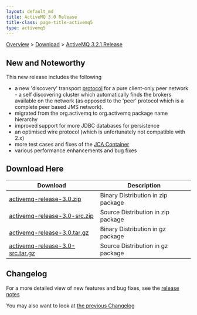 ```yaml
---
layout: default_md
title: ActiveMQ 3.0 Release 
title-class: page-title-activemq5
type: activemq5
---
```


[Overview](overview) > [Download](download) > [ActiveMQ 3.2.1 Release](activemq-30-release)

New and Noteworthy
------------------

This new release includes the following

*   a new 'discovery' transport [protocol](FeaturesFeatures/Features/uri-Connectivity/protocols) for a pure client-only peer network - a self discovering cluster which automatically finds the brokers available on the network (as opposed to the 'peer' protocol which is a complete peer based JMS network).
*   migrated from the org.activemq to org.activemq package name hierarchy
*   improved support for more JDBC databases for persistence
*   an optimised wire protocol (which is unfortunately not compatible with 2.x)
*   more test cases and fixes of the [JCA Container](jca-container)
*   various performance enhancements and bug fixes

Download Here
-------------

Download|Description
---|---
[activemq-release-3.0.zip](http://dist.codehaus.org/activemq/distributions/activemq-release-3.0.zip)|Binary Distribution in zip package
[activemq-release-3.0-src.zip](http://dist.codehaus.org/activemq/distributions/activemq-release-3.0-src.zip)|Source Distribution in zip package
[activemq-release-3.0.tar.gz](http://dist.codehaus.org/activemq/distributions/activemq-release-3.0.tar.gz)|Binary Distribution in gz package
[activemq-release-3.0-src.tar.gz](http://dist.codehaus.org/activemq/distributions/activemq-release-3.0-src.tar.gz)|Source Distribution in gz package

Changelog
---------

For a more detailed view of new features and bug fixes, see the [release notes](http://jira.activemq.org/jira/secure/ReleaseNote.jspa?version=11500&styleName=Html&projectId=10520&Create=Create)

You may also want to look at [the previous Changelog](activemq-21-release)

